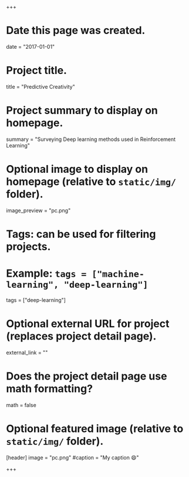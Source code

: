 +++
# Date this page was created.
date = "2017-01-01"

# Project title.
title = "Predictive Creativity"

# Project summary to display on homepage.
summary = "Surveying Deep learning methods used in Reinforcement Learning"

# Optional image to display on homepage (relative to `static/img/` folder).
image_preview = "pc.png"

# Tags: can be used for filtering projects.
# Example: `tags = ["machine-learning", "deep-learning"]`
tags = ["deep-learning"]

# Optional external URL for project (replaces project detail page).
external_link = ""

# Does the project detail page use math formatting?
math = false

# Optional featured image (relative to `static/img/` folder).
[header]
image = "pc.png"
#caption = "My caption :smile:"

+++